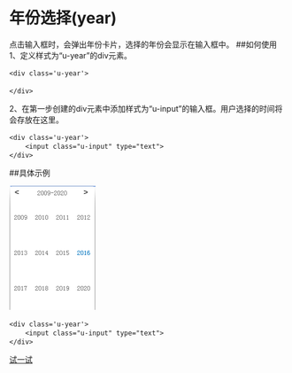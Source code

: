 # 年份选择(year)
点击输入框时，会弹出年份卡片，选择的年份会显示在输入框中。
##如何使用
1、定义样式为“u-year”的div元素。
	
	<div class='u-year'>
        
    </div>
2、在第一步创建的div元素中添加样式为“u-input”的输入框。用户选择的时间将会存放在这里。

	<div class='u-year'>
        <input class="u-input" type="text">
    </div>

##具体示例

![](img/year.png) 

	<div class='u-year'>
        <input class="u-input" type="text">
    </div>



[试一试](http://iuap.yonyou.com:8000/#/demos/ui/year "试一试")